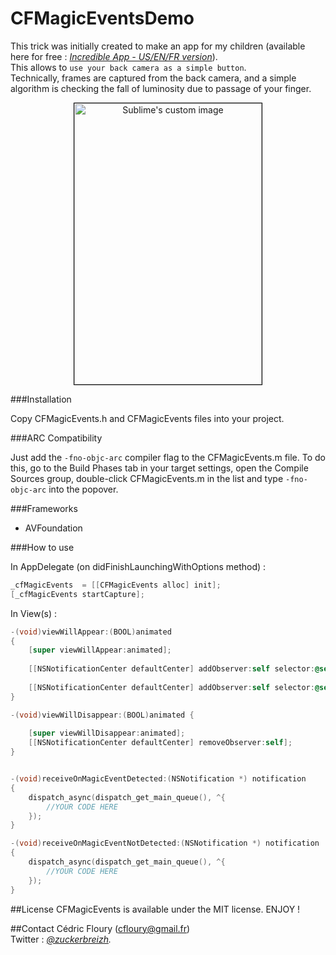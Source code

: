 CFMagicEventsDemo
=================


This trick was initially created to make an app for my children (available here for free : *[Incredible App - US/EN/FR version](https://itunes.apple.com/fr/app/incredible/id714822935?mt=8)*).<br>
This allows to `use your back camera as a simple button`.<br>
Technically, frames are captured from the back camera, and a simple algorithm is checking the fall of luminosity due to passage of your finger.

<p align="center">
  <img src="https://s3.amazonaws.com/cocoacontrols_production/uploads/control_image/image/2705/photo.PNG" alt="Sublime's custom image" width="300" height="450" style="border:1px solid black"/>
</p>

###Installation

Copy CFMagicEvents.h and CFMagicEvents files into your project.

###ARC Compatibility

Just add the `-fno-objc-arc` compiler flag to the CFMagicEvents.m file. To do this, go to the Build Phases tab in your target settings, open the Compile Sources group, double-click CFMagicEvents.m in the list and type `-fno-objc-arc` into the popover.

###Frameworks
- AVFoundation


###How to use

In AppDelegate (on didFinishLaunchingWithOptions method) : 

```objectivec
_cfMagicEvents  = [[CFMagicEvents alloc] init];
[_cfMagicEvents startCapture];
```

In View(s) :

```objectivec
-(void)viewWillAppear:(BOOL)animated
{
    [super viewWillAppear:animated];
    
    [[NSNotificationCenter defaultCenter] addObserver:self selector:@selector(receiveOnMagicEventDetected:) name:@"onMagicEventDetected" object:nil];
    
    [[NSNotificationCenter defaultCenter] addObserver:self selector:@selector(receiveOnMagicEventNotDetected:) name:@"onMagicEventNotDetected" object:nil];
}

-(void)viewWillDisappear:(BOOL)animated {
    
    [super viewWillDisappear:animated];
    [[NSNotificationCenter defaultCenter] removeObserver:self];
}


-(void)receiveOnMagicEventDetected:(NSNotification *) notification
{
    dispatch_async(dispatch_get_main_queue(), ^{
        //YOUR CODE HERE
    });
}

-(void)receiveOnMagicEventNotDetected:(NSNotification *) notification
{
    dispatch_async(dispatch_get_main_queue(), ^{
        //YOUR CODE HERE
    });
}
```

##License
CFMagicEvents is available under the MIT license. ENJOY !

##Contact
Cédric Floury  (cfloury@gmail.fr)<br>
Twitter : *[@zuckerbreizh](https://itunes.apple.com/fr/app/incredible/id714822935?mt=8).*

